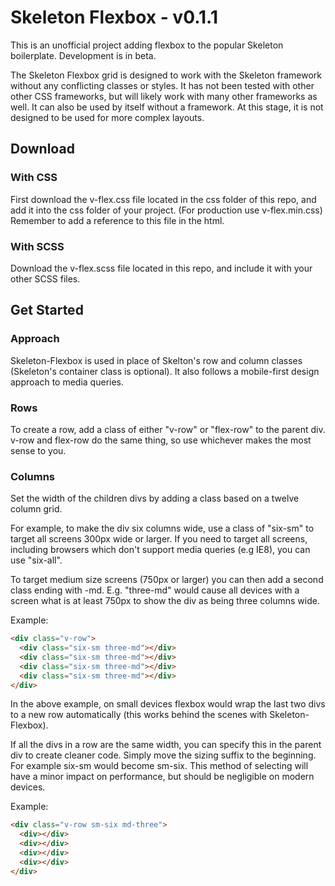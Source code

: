# Skeleton Flexbox - v0.1.1

This is an unofficial project adding flexbox to the popular Skeleton boilerplate. Development is in beta.

The Skeleton Flexbox grid is designed to work with the Skeleton framework without any conflicting classes or styles. It has not been tested with other other CSS frameworks, but will likely work with many other frameworks as well. It can also be used by itself without a framework. At this stage, it is not designed to be used for more complex layouts.


## Download

### With CSS
First download the v-flex.css file located in the css folder of this repo, and add it into the css folder of your project. (For production use v-flex.min.css) Remember to add a reference to this file in the html.

### With SCSS
Download the v-flex.scss file located in this repo, and include it with your other SCSS files. 


## Get Started

### Approach 
Skeleton-Flexbox is used in place of Skelton's row and column classes (Skeleton's container class is optional). It also follows a mobile-first design approach to media queries.

### Rows
To create a row, add a class of either "v-row" or "flex-row" to the parent div. v-row and flex-row do the same thing, so use whichever makes the most sense to you.

### Columns
Set the width of the children divs by adding a class based on a twelve column grid.

For example, to make the div six columns wide, use a class of "six-sm" to target all screens 300px wide or larger. If you need to target all screens, including browsers which don't support media queries (e.g IE8), you can use "six-all".

To target medium size screens (750px or larger) you can then add a second class ending with -md. E.g. "three-md" would cause all devices with a screen what is at least 750px to show the div as being three columns wide.

Example:

```html
<div class="v-row">
  <div class="six-sm three-md"></div>
  <div class="six-sm three-md"></div>
  <div class="six-sm three-md"></div>
  <div class="six-sm three-md"></div>
</div>
```

In the above example, on small devices flexbox would wrap the last two divs to a new row automatically (this works behind the scenes with Skeleton-Flexbox).

If all the divs in a row are the same width, you can specify this in the parent div to create cleaner code. Simply move the sizing suffix to the beginning. For example six-sm would become sm-six. This method of selecting will have a minor impact on performance, but should be negligible on modern devices.

Example:

```html
<div class="v-row sm-six md-three">
  <div></div>
  <div></div>
  <div></div>
  <div></div>
</div>
```
